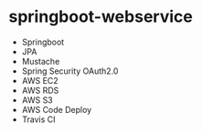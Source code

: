 # springboot-webservice
- Springboot
- JPA
- Mustache
- Spring Security OAuth2.0
- AWS EC2
- AWS RDS
- AWS S3
- AWS Code Deploy
- Travis CI
